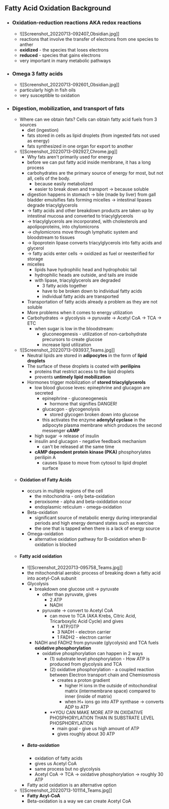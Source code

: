 ## Fatty Acid Oxidation Background 

- ### Oxidation-reduction reactions AKA redox reactions
	- ![[Screenshot_20220713-092407_Obsidian.jpg]]
	- reactions that involve the transfer of electrons from one species to anther
	- **oxidized** - the species that loses electrons
	- **reduced** - species that gains electrons
	- very important in many metabolic pathways
- ### Omega 3 fatty acids
	- ![[Screenshot_20220713-092601_Obsidian.jpg]]
	- particularly high in fish oils
	- very susceptible to oxidation
- ### Digestion, mobilization, and transport of fats
	- Where can we obtain fats? Cells can obtain fatty acid fuels from 3 sources
		- diet (ingestion)
		- fats stored in cells as lipid droplets (from ingested fats not used as energy)
		- fats synthesized in one organ for export to another
	- ![[Screenshot_20220713-092927_Chrome.jpg]]
		- Why fats aren't primarily used for energy
		- before we can put fatty acid inside membrane, it has a long process
		- carbohydrates are the primary source of energy for most, but not all, cells of the body. 
			- because easily metabolized
			- easier to break down and transport -> because soluble
		- digestion happens in stomach -> bile (made by liver) from gall bladder emulsifies fats forming micelles -> intestinal lipases degrade triacylglycerols 
		- -> fatty acids and other breakdown products are taken up by intestinal mucosa and converted to triacylglycerols
		- -> triacylglycerols are incorporated, with cholesterols and apolipoproteins, into chylomicrons
		- -> chylomicrons move through lymphatic system and bloodstream to tissues
		- -> lipoprotein lipase converts triacylglycerols into fatty acids and glycerol
		- -> fatty acids enter cells -> oxidized as fuel or reesterified for storage
		- micelles
			- lipids have hydrophilic head and hydrophobic tail
			- hydrophilic heads are outside, and tails are inside
			- with lipase, triacylglycerols are degraded
				- 3 fatty acids together
				- have to be broken down to individual fatty acids
				- individual fatty acids are transported
		- Transportation of fatty acids already a problem as they are not soluble
		-  More problems when it comes to energy utilization
		- Carbohydrates -> glycolysis -> pyruvate -> Acetyl CoA -> TCA -> ETC
			- when sugar is low in the bloodstream:
				- gluconeogenesis - utilization of non-carbohydrate precursors to create glucose
				- increase lipid utilization
	- ![[Screenshot_20220713-093937_Teams.jpg]]
		- Neutral lipids are stored in **adipocytes** in the form of **lipid droplets**
		- The surface of these droplets is coated with **perilipins**
			- proteins that restrict access to the lipid droplets
			- prevents **untimely lipid mobilization**
		- Hormones trigger mobilization of **stored triacylglycerols**
			- low blood glucose leves: epinephrine and glucagon are secreted
				- epinephrine - gluconeogenesis
					- hormone that signifies DANGER!
				- glucacgon - glycogenolysis
					- stored glycogen broken down into glucose
				- this activates the enzyme **adenylyl cyclase** in the adipocyte plasma membrane which produces the second messenger **cAMP**
			- high sugar -> release of insulin
			- insulin and glucagon - negative feedback mechanism
				- can't be released at the same time
			- **cAMP dependent protein kinase (PKA)** phosphorylates perilipin A
				- causes lipase to move from cytosol to lipid droplet surface
	- #### Oxidation of Fatty Acids
		- occurs in multiple regions of the cell
			- the mitochondria - only beta-oxidation
			- peroxisome - alpha and beta-oxiddation occur
			- endoplasmic reticulum - omega-oxidation
		- Beta-oxidation
			- significant source of metabolic energy during interprandial periods and high energy demand states such as exercise
			- the one that is tapped when there is a lack of energy source
		- Omega-oxidation
			- alternative oxidation pathway for B-oxidation when B-oxidation is blocked
	- #### **Fatty acid oxidation**
		- ![[Screenshot_20220713-095758_Teams.jpg]]
		- the mitochondrial aerobic process of breaking down a fatty acid into acetyl-CoA subunit
		- Glycolysis 
			- breakdown one glucose unit -> pyruvate
				- other than pyruvate, gives
					- 2 ATP
					- NADH
				- pyruvate -> convert to Acetyl CoA
					- can move to TCA (AKA Krebs, Citric Acid, Tricarboxylic Acid Cycle) and gives
						- 1 ATP/GTP
						- 3 NADH - electron carrier
						- 1 FADH2 - electron carrier
			- NADH and FADH2 from pyruvate (glycolysis) and TCA fuels **oxidative phosphorylation**
				- oxidative phosphorylation can happen in 2 ways
					- (1) substrate level phosphorylation - How ATP is produced from glycolysis and TCA
					- (2) oxidative phosphorylation - a coupled reaction between Electron transport chain and Chemiosmosis
						- creates a proton gradient 
							- higher H ions in the outside of mitochondiral matrix (intermembrane space) compared to inner (inside of matrix)
							- when H+ ions go into ATP synthase -> converts ADP to ATP
					- **YOU CAN MAKE MORE ATP IN OXIDATIVE PHOSPHORYLATION THAN IN SUBSTRATE LEVEL PHOSPHORYLATION
						- main goal - give us high amount of ATP
						- gives roughly about 30 ATP
		- ##### Beta-oxidation
			- oxidation of fatty acids
			- gives us Acetyl CoA 
			- same process but no glycolysis
			- Acetyl CoA -> TCA -> oxidative phosphorylation -> roughly 30 ATP
		- Fatty acid oxidation is an alternative option
	- ![[Screenshot_20220713-101114_Teams.jpg]]
		- **Fatty Acyl-CoA** 
		- Beta-oxidation is a way we can create Acetyl CoA